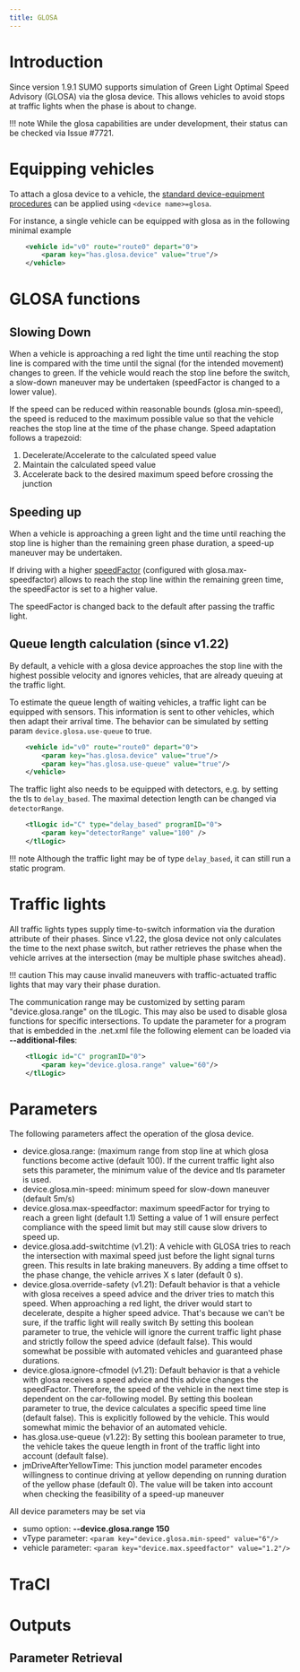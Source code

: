 ```yaml
---
title: GLOSA
---
```


# Introduction
Since version 1.9.1 SUMO supports simulation of Green Light Optimal Speed
Advisory (GLOSA) via the glosa device. This allows vehicles to avoid stops at
traffic lights when the phase is about to change.

!!! note
    While the glosa capabilities are under development, their status can be checked via Issue #7721.

# Equipping vehicles
To attach a glosa device to a vehicle, the [standard device-equipment
procedures](../Definition_of_Vehicles,_Vehicle_Types,_and_Routes.md#devices) can
be applied using `<device name>=glosa`.

For instance, a single vehicle can be equipped with glosa as in the following minimal example

```xml
    <vehicle id="v0" route="route0" depart="0">
        <param key="has.glosa.device" value="true"/>
    </vehicle>
```

# GLOSA functions

## Slowing Down
When a vehicle is approaching a red light the time until reaching the stop line
is compared with the time until the signal (for the intended movement) changes to green.
If the vehicle would reach the stop line before the switch, a slow-down maneuver
may be undertaken (speedFactor is changed to a lower value).

If the speed can be reduced within reasonable bounds (glosa.min-speed), the
speed is reduced to the maximum possible value so that the vehicle reaches the
stop line at the time of the phase change. Speed adaptation follows a trapezoid:

1.  Decelerate/Accelerate to the calculated speed value
2.  Maintain the calculated speed value
3.  Accelerate back to the desired maximum speed before crossing the junction

## Speeding up

When a vehicle is approaching a green light and the time until reaching the stop
line is higher than the remaining green phase duration, a speed-up maneuver may
be undertaken.

If driving with a higher [speedFactor](../Definition_of_Vehicles,_Vehicle_Types,_and_Routes.md#speed_distributions)
(configured with glosa.max-speedfactor) allows to reach the stop line within
the remaining green time, the speedFactor is set to a higher value.

The speedFactor is changed back to the default after passing the traffic light.

## Queue length calculation (since v1.22)

By default, a vehicle with a glosa device approaches the stop line with the highest
possible velocity and ignores vehicles, that are already queuing at the traffic light.

To estimate the queue length of waiting vehicles, a traffic light can be equipped with sensors.
This information is sent to other vehicles, which then adapt their arrival time.
The behavior can be simulated by setting param `device.glosa.use-queue` to true.

```xml
    <vehicle id="v0" route="route0" depart="0">
        <param key="has.glosa.device" value="true"/>
        <param key="has.glosa.use-queue" value="true"/>
    </vehicle>
```

The traffic light also needs to be equipped with detectors, e.g. by setting the tls to `delay_based`.
The maximal detection length can be changed via `detectorRange`.

```xml
    <tlLogic id="C" type="delay_based" programID="0">
        <param key="detectorRange" value="100" />
    </tlLogic>
```

!!! note
    Although the traffic light may be of type `delay_based`, it can still run a static program.

# Traffic lights

All traffic lights types supply time-to-switch information via the duration attribute of their phases.
Since v1.22, the glosa device not only calculates the time to the next phase switch,
but rather retrieves the phase when the vehicle arrives at the intersection (may be multiple phase switches ahead).

!!! caution
    This may cause invalid maneuvers with traffic-actuated traffic lights that
    may vary their phase duration.

The communication range may be customized by setting param "device.glosa.range" on the tlLogic. This may also be used to disable glosa functions for specific intersections.
To update the parameter for a program that is embedded in the .net.xml file the following element can be loaded via **--additional-files**:

```xml
    <tlLogic id="C" programID="0">
        <param key="device.glosa.range" value="60"/>
    </tlLogic>
```

# Parameters

The following parameters affect the operation of the glosa device.

- device.glosa.range: (maximum range from stop line at which glosa functions
  become active (default 100). If the current traffic light also sets this parameter, the minimum value of the device and tls parameter is used.
- device.glosa.min-speed: minimum speed for slow-down maneuver (default 5m/s)
- device.glosa.max-speedfactor: maximum speedFactor for trying to reach a green
  light (default 1.1) Setting a value of 1 will ensure perfect compliance with the speed
  limit but may still cause slow drivers to speed up.
- device.glosa.add-switchtime (v1.21): A vehicle with GLOSA tries to reach the intersection
  with maximal speed just before the light signal turns green. This results in late braking maneuvers.
  By adding a time offset to the phase change, the vehicle arrives X s later (default 0 s).
- device.glosa.override-safety (v1.21): Default behavior is that a vehicle with glosa receives a speed advice
  and the driver tries to match this speed. When approaching a red light, the driver would start to decelerate,
  despite a higher speed advice. That's because we can't be sure, if the traffic light will really switch
  By setting this boolean parameter to true, the vehicle will ignore the current traffic light phase and strictly follow the speed advice (default false).
  This would somewhat be possible with automated vehicles and guaranteed phase durations.
- device.glosa.ignore-cfmodel (v1.21): Default behavior is that a vehicle with glosa receives a speed advice
  and this advice changes the speedFactor. Therefore, the speed of the vehicle in the next time step is dependent on the car-following model.
  By setting this boolean parameter to true, the device calculates a specific speed time line (default false). This is explicitly followed by the vehicle.
  This would somewhat mimic the behavior of an automated vehicle.
- has.glosa.use-queue (v1.22): By setting this boolean parameter to true,
  the vehicle takes the queue length in front of the traffic light into account (default false).
- jmDriveAfterYellowTime: This junction model parameter encodes willingness to
  continue driving at yellow depending on running duration of the yellow phase
  (default 0). The value will be taken into account when checking the
  feasibility of a speed-up maneuver

All device parameters may be set via

- sumo option: **--device.glosa.range 150**
- vType parameter: `<param key="device.glosa.min-speed" value="6"/>`
- vehicle parameter: `<param key="device.max.speedfactor" value="1.2"/>`

# TraCI

# Outputs

## Parameter Retrieval
